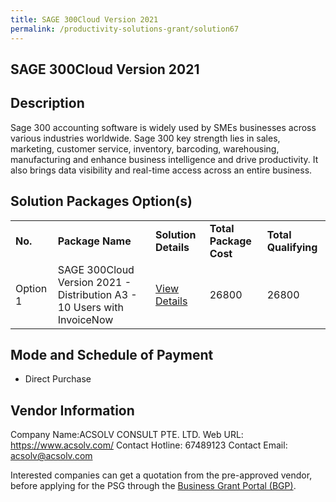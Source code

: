 ```yaml
---
title: SAGE 300Cloud Version 2021
permalink: /productivity-solutions-grant/solution67
---
```


## SAGE 300Cloud Version 2021

## Description

Sage 300 accounting software is widely used by SMEs businesses across various industries worldwide. Sage 300 key strength lies in sales, marketing, customer service, inventory, barcoding, warehousing, manufacturing and enhance business intelligence and drive productivity. It also brings data visibility and real-time access across an entire business.

## Solution Packages Option(s)

<table>
<tr>
<td><b>No.</b></td>
<td><b>Package Name</b></td>
<td><b>Solution Details</b></td>
<td><b>Total Package Cost</b></td>
<td><b>Total Qualifying</b></td>
</tr>
<tr>
<td>Option 1</td>
<td>SAGE 300Cloud Version 2021 - Distribution A3 - 10 Users with InvoiceNow</td>
<td><a href='https://www.gobusiness.gov.sg/images/psg/Desensitised_Acsolv_Consult_Annex_3_CR_wef_2_Sept_2021_Part_3.pdf'>View Details</a></td>
<td>26800</td>
<td>26800</td>
</tr>
</table>

## Mode and Schedule of Payment

 - Direct Purchase

## Vendor Information

 Company Name:ACSOLV CONSULT PTE. LTD. 
Web URL: https://www.acsolv.com/ 
Contact Hotline: 67489123 
Contact Email: acsolv@acsolv.com 


Interested companies can get a quotation from the pre-approved vendor, before applying for the PSG through the <a href='https://www.businessgrants.gov.sg/'>Business Grant Portal (BGP)</a>.
